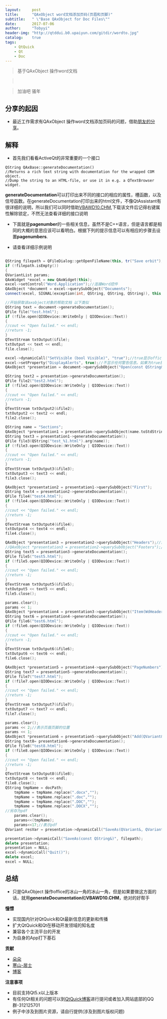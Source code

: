 ```yaml
---
layout:     post
title:      "QAxObject word文档添加页码(页眉和页脚)"
subtitle:   " \"Base QAxObject for Doc Files\""
date:       2017-07-06
author:     "Tobyyi"
header-img: "http://qtddui.b0.upaiyun.com/gitdir/wordto.jpg"
catalog:    true
tags:
    - QtQuick
    - Qt
    - Doc
---
```


>  基于QAxObject 操作word文档

> <br/>

>  加油吧 骚年

## 分享的起因

* 最近工作需求有QAxObject 操作word文档添加页码的问题，借助[朋友的分享](http://blog.csdn.net/u013704776/article/details/74451462)。

## 解释

* 首先我们看看ActiveQt的非常重要的一个接口

```
QString QAxBase::generateDocumentation()
//Returns a rich text string with documentation for the wrapped COM object. 
//Dump the string to an HTML-file, or use it in e.g. a QTextBrowser widget.

```
  **generateDocumentation**可以打印出来不同的接口的相应的属性，槽函数，以及信号函数。在generateDocumentation打印出来的html文件，不像QtAssistant有很详细的说明，所以我们可以同时借助[VBAWD10.CHM](http://download.csdn.net/detail/luming_1979/4078943),下载该文件后记得右键属性解除锁定，不然无法查看详细的接口说明
  
* 下面就是**pagenumber**的一些相关信息，虽然不是C++语言，但是语言都是相同的大概的意思应该可以看明白。根据下列的提示信息可以有相应的步骤去设置**pagenumbers**.

* 请查看详细示例说明

```cpp

QString filepath = QFileDialog::getOpenFileName(this, tr("Save orbit"), ".", tr("Microsoft Office 2007 (*.docx)"));//获取保存路径  
if (!filepath.isEmpty())
{
QVariantList params;
QAxWidget *excel = new QAxWidget(this);
excel->setControl("Word.Application");//连接Word控件  
QAxObject *document = excel->querySubObject("Documents");
connect(excel, SIGNAL(exception(int, QString, QString, QString)), this, SLOT(someSlot(int, QString, QString, QString)));

//开始获取该axobject对象的帮助文档 以下类似
QString text = document->generateDocumentation();
QFile file("test.html");
if (!file.open(QIODevice::WriteOnly | QIODevice::Text))
{
//cout << "Open failed." << endl;
//return -1;
}
QTextStream txtOutput(&file);
txtOutput << text << endl;
file.close();

excel->dynamicCall("SetVisible (bool Visible)", "true");//true显示office窗体，false不显示
excel->setProperty("DisplayAlerts", true);//不显示任何警告信息。如果为true那么在关闭是会出现类似“文件已修改，是否保存”的提示  
QAxObject *presentation = document->querySubObject("Open(const QString&)", filepath);

QString text2 = presentation->generateDocumentation();
QFile file2("test2.html");
if (!file2.open(QIODevice::WriteOnly | QIODevice::Text))
{
//cout << "Open failed." << endl;
//return -1;
}
QTextStream txtOutput2(&file2);
txtOutput2 << text2 << endl;
file2.close();

QString name = "Sections";
QAxObject *presentation1 = presentation->querySubObject(name.toStdString().c_str());
QString text3 = presentation1->generateDocumentation();
QFile file3(QString("test_%1.html").arg(name));
if (!file3.open(QIODevice::WriteOnly | QIODevice::Text))
{
//cout << "Open failed." << endl;
//return -1;
}
QTextStream txtOutput3(&file3);
txtOutput3 << text3 << endl;
file3.close();

QAxObject *presentation2 = presentation1->querySubObject("First");
QString text4 = presentation2->generateDocumentation();
QFile file4("test4.html");
if (!file4.open(QIODevice::WriteOnly | QIODevice::Text))
{
//cout << "Open failed." << endl;
//return -1;
}
QTextStream txtOutput4(&file4);
txtOutput4 << text4 << endl;
file4.close();

QAxObject *presentation3 = presentation2->querySubObject("Headers");//添加页眉
//QAxObject *presentation3 = presentation2->querySubObject("Footers");//添加页脚
QString text5 = presentation3->generateDocumentation();
QFile file5("test5.html");
if (!file5.open(QIODevice::WriteOnly | QIODevice::Text))
{
//cout << "Open failed." << endl;
//return -1;
}
QTextStream txtOutput5(&file5);
txtOutput5 << text5 << endl;
file5.close();

params.clear();
params << 1;
QAxObject *presentation4 = presentation3->querySubObject("Item(WdHeaderFooterIndex)", params);
QString text6 = presentation4->generateDocumentation();
QFile file6("test6.html");
if (!file6.open(QIODevice::WriteOnly | QIODevice::Text))
{
//cout << "Open failed." << endl;
//return -1;
}
QTextStream txtOutput6(&file6);
txtOutput6 << text6 << endl;
file6.close();

QAxObject *presentation5 = presentation4->querySubObject("PageNumbers");
QString text7 = presentation5->generateDocumentation();
QFile file7("test7.html");
if (!file7.open(QIODevice::WriteOnly | QIODevice::Text))
{
//cout << "Open failed." << endl;
//return -1;
}
QTextStream txtOutput7(&file7);
txtOutput7 << text7 << endl;
file7.close();

params.clear();
params << 2;//表示页眉页脚的位置
params << 1;
QAxObject *presentation6 = presentation5->querySubObject("Add(QVariant&, QVariant&)", params);
QString text8= presentation6->generateDocumentation();
QFile file8("test8.html");
if (!file8.open(QIODevice::WriteOnly | QIODevice::Text))
{
//cout << "Open failed." << endl;
//return -1;
}
QTextStream txtOutput8(&file8);
txtOutput8 << text8 << endl;
file8.close();
QString tmpName = docPath;
    tmpName = tmpName.replace(".docx","");
    tmpName = tmpName.replace(".doc","");
    tmpName = tmpName.replace(".DOC","");
    tmpName = tmpName.replace(".DOCX","");
//另存为pdf
    params.clear();
    params<<(tmpName);
    params<<17;//表示pdf
QVariant resVar = presentation->dynamicCall("SaveAs(QVariant&, QVariant&)", params);

presentation->dynamicCall("SaveAs(const QString&)", filepath);
delete presentation;
presentation = NULL;
excel->dynamicCall("Quit()");
delete excel;
excel = NULL;

```

## 总结

* 只是QAxObject  操作office的冰山一角的冰山一角，但是如果要做这方面的话，就用**generateDocumentation**和**VBAWD10.CHM**，绝对的好帮手

**憧憬**

* 实现国内针对QtQuick和Qt最新信息的更新和传播
* 扩大QtQuick和Qt在移动开发领域的知名度
* 兼容各个主流平台的开发
* 为自身的App打下基石


**贡献**

* [朵朵](http://blog.csdn.net/u013704776/article/details/74451462)
* [寒山-居士](https://github.com/toby20130333)
* [博客](http://www.heilqt.com)

**注意事项**

* 目前支持Qt5.x以上版本
* 有任何Qt相关的问题可以到[QtQuick博客](http://www.heilqt.com)进行提问或者加入网站底部的QQ群-312125701
* 例子中涉及到图片资源，请自行提供(涉及到图片版权问题)